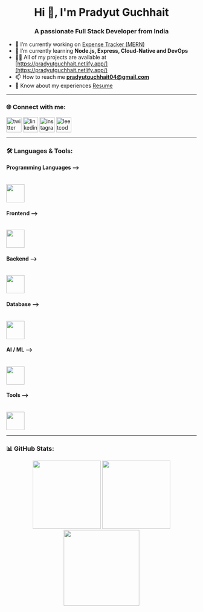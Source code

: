 <h1 align="center">Hi 👋, I'm Pradyut Guchhait</h1>
<h3 align="center">A passionate Full Stack Developer from India</h3>

- 🔭 I’m currently working on [Expense Tracker (MERN)](https://github.com/Pradyut-Guchhait/Expense-Tracker-MERN-)  
- 🌱 I’m currently learning **Node.js, Express, Cloud-Native and DevOps**  
- 👨‍💻 All of my projects are available at [https://pradyutguchhait.netlify.app/](https://pradyutguchhait.netlify.app/)  
- 📫 How to reach me **pradyutguchhait04@gmail.com**  
- 📄 Know about my experiences [Resume](https://drive.google.com/file/d/1aGZDFKWDDjy_2Lqntm1wYbNQxPv-LZR4/view?usp=sharing)  

---

<h3 align="left">🌐 Connect with me:</h3>
<p align="left">
<a href="https://twitter.com/guchhaitpradyut" target="blank"><img align="center" src="https://skillicons.dev/icons?i=twitter" alt="twitter" height="40" /></a>
<a href="https://linkedin.com/in/pradyut-guchhait-579b8a2b3" target="blank"><img align="center" src="https://skillicons.dev/icons?i=linkedin" alt="linkedin" height="40" /></a>
<a href="https://instagram.com/_i_am_pradyut_" target="blank"><img align="center" src="https://skillicons.dev/icons?i=instagram" alt="instagram" height="40" /></a>
<a href="https://www.leetcode.com/pradyut_guchhait" target="blank"><img align="center" src="https://raw.githubusercontent.com/rahuldkjain/github-profile-readme-generator/master/src/images/icons/Social/leet-code.svg" alt="leetcode" height="40" /></a>
</p>

---

<h3 align="left">🛠️ Languages & Tools:</h3>

<p align="center">

<h4>Programming Languages --></h4>
<br>
<img src="https://skillicons.dev/icons?i=c,cpp,java,python,php,javascript" height="48" />

<h4>Frontend --></h4>
<br>
<img src="https://skillicons.dev/icons?i=html,css,react" height="48" />

<h4>Backend --></h4>
<br>
<img src="https://skillicons.dev/icons?i=nodejs,express" height="48" />

<h4>Database --></h4>
<br>
<img src="https://skillicons.dev/icons?i=mysql,mongodb" height="48" />

<h4>AI / ML --></h4>
<br>
<img src="https://skillicons.dev/icons?i=tensorflow,pytorch" height="48" />

<h4>Tools --></h4>
<br>
<img src="https://skillicons.dev/icons?i=git,github,vscode,opencv" height="48" />

</p>

---
<h3 align="left">📊 GitHub Stats:</h3>

<p align="center">
  <!-- Stats Card -->
  <img src="https://github-readme-stats.vercel.app/api?username=pradyut-guchhait&show_icons=true&theme=tokyonight&hide_border=true&count_private=true&rank_icon=github" height="180"/>
  
  <!-- Streak Card -->
  <img src="https://streak-stats.demolab.com?user=pradyut-guchhait&theme=tokyonight&hide_border=true" height="180"/>
  
  <!-- Top Languages (Bigger Size) -->
  <img src="https://github-readme-stats.vercel.app/api/top-langs/?username=pradyut-guchhait&layout=compact&theme=tokyonight&hide_border=true" height="200"/>
</p>
